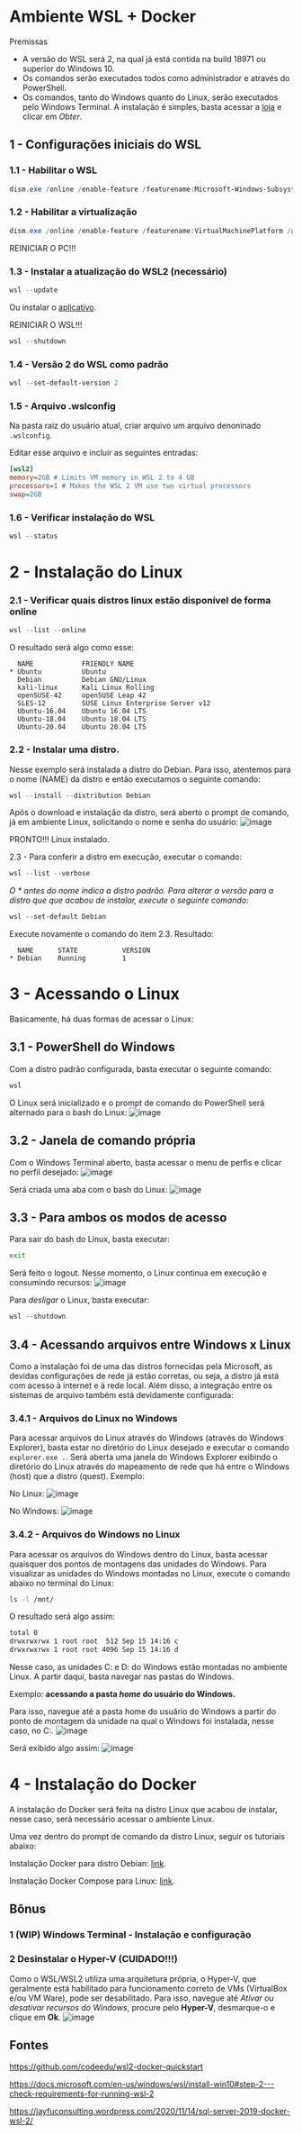 # Ambiente WSL + Docker

Premissas

- A versão do WSL será 2, na qual já está contida na build 18971 ou superior do Windows 10.
- Os comandos serão executados todos como administrador e através do PowerShell.
- Os comandos, tanto do Windows quanto do Linux, serão executados pelo Windows Terminal. A instalação é simples, basta acessar a [loja](https://www.microsoft.com/pt-br/p/windows-terminal/9n0dx20hk701#activetab=pivot:overviewtab) e clicar em _Obter_.

## 1 - Configurações iniciais do WSL

### 1.1 - Habilitar o WSL

```powershell
dism.exe /online /enable-feature /featurename:Microsoft-Windows-Subsystem-Linux /all /norestart
```

### 1.2 - Habilitar a virtualização

```PowerShell
dism.exe /online /enable-feature /featurename:VirtualMachinePlatform /all /norestart
```

REINICIAR O PC!!!

### 1.3 - Instalar a atualização do WSL2 (necessário)

```powershell
wsl --update
```
Ou instalar o [aplicativo](https://wslstorestorage.blob.core.windows.net/wslblob/wsl_update_x64.msi).

REINICIAR O WSL!!!

```powershell
wsl --shutdown
```

### 1.4 - Versão 2 do WSL como padrão

```powershell
wsl --set-default-version 2
```

### 1.5 - Arquivo .wslconfig

Na pasta raiz do usuário atual, criar arquivo um arquivo denoninado `.wslconfig`.

Editar esse arquivo e incluir as seguintes entradas:

```ini
[wsl2]
memory=2GB # Limits VM memory in WSL 2 to 4 GB
processors=1 # Makes the WSL 2 VM use two virtual processors
swap=2GB
```

### 1.6 - Verificar instalação do WSL

```powershell
wsl --status
```

# 2 - Instalação do Linux

### 2.1 - Verificar quais distros linux estão disponível de forma online

```powershell
wsl --list --online
```

O resultado será algo como esse:

```text
  NAME            FRIENDLY NAME
* Ubuntu          Ubuntu
  Debian          Debian GNU/Linux
  kali-linux      Kali Linux Rolling
  openSUSE-42     openSUSE Leap 42
  SLES-12         SUSE Linux Enterprise Server v12
  Ubuntu-16.04    Ubuntu 16.04 LTS
  Ubuntu-18.04    Ubuntu 18.04 LTS
  Ubuntu-20.04    Ubuntu 20.04 LTS
```

### 2.2 - Instalar uma distro.

Nesse exemplo será instalada a distro do Debian. Para isso, atentemos para o nome (NAME) da distro e então executamos o seguinte comando:

```powershell
wsl --install --distribution Debian
```

Após o download e instalação da distro, será aberto o prompt de comando, já em ambiente Linux, solicitando o nome e senha do usuário:
![image](https://user-images.githubusercontent.com/18177981/133828927-f8c36e44-98c5-4a47-819a-92e15d4a0a0c.png)

PRONTO!!! Linux instalado.

2.3 - Para conferir a distro em execução, executar o comando:

```powershell
wsl --list --verbose
```

_O * antes do nome indica a distro padrão. Para alterar a versão para a distro que que acabou de instalar, execute o seguinte comando:_

```powershell
wsl --set-default Debian
```

Execute novamente o comando do item 2.3. Resultado:

```text
  NAME      STATE           VERSION
* Debian    Running         1
```

# 3 - Acessando o Linux

Basicamente, há duas formas de acessar o Linux:

## 3.1 - PowerShell do Windows

Com a distro padrão configurada, basta executar o seguinte comando:

```powershell
wsl
```

O Linux será inicializado e o prompt de comando do PowerShell será alternado para o bash do Linux:
![image](https://user-images.githubusercontent.com/18177981/134011730-01a3b6f6-1d56-4df5-a9c5-7af050990174.png)

## 3.2 - Janela de comando própria

Com o Windows Terminal aberto, basta acessar o menu de perfis e clicar no perfil desejado:
![image](https://user-images.githubusercontent.com/18177981/134012050-513b2997-fa46-4454-aa8b-034d01001dfd.png)

Será criada uma aba com o bash do Linux:
![image](https://user-images.githubusercontent.com/18177981/134012180-e64eaaa6-dacb-4bae-af26-b6bea4a12ddc.png)

## 3.3 - Para ambos os modos de acesso

Para sair do bash do Linux, basta executar:

```sh
exit
```

Será feito o logout. Nesse momento, o Linux continua em execução e consumindo recursos:
![image](https://user-images.githubusercontent.com/18177981/134013005-e8fe536d-ff30-4880-b55d-d4c2e82ae88e.png)

Para *desligar* o Linux, basta executar:

```powershell
wsl --shutdown
```

## 3.4 - Acessando arquivos entre Windows x Linux

Como a instalação foi de uma das distros fornecidas pela Microsoft, as devidas configurações de rede já estão corretas, ou seja, a distro já está com acesso à internet e à rede local. Além disso, a integração entre os sistemas de arquivo também está devidamente configurada:

### 3.4.1 - Arquivos do Linux no Windows

Para acessar arquivos do Linux através do Windows (através do Windows Explorer), basta estar no diretório do Linux desejado e executar o comando `explorer.exe .`. Será aberta uma janela do Windows Explorer exibindo o diretório do Linux através do mapeamento de rede que há entre o Windows (host) que a distro (quest). Exemplo:

No Linux:
![image](https://user-images.githubusercontent.com/18177981/134013876-05de6949-dfbf-432a-918a-ee56b6b6f5d2.png)

No Windows:
![image](https://user-images.githubusercontent.com/18177981/134013923-69d1d534-b5ef-4108-ba10-5ecdf2f5ad08.png)

### 3.4.2 - Arquivos do Windows no Linux

Para acessar os arquivos do Windows dentro do Linux, basta acessar quaisquer dos pontos de montagens das unidades do Windows. Para visualizar as unidades do Windows montadas no Linux, execute o comando abaixo no terminal do Linux:

```sh
ls -l /mnt/
```

O resultado será algo assim:

```sh
total 0
drwxrwxrwx 1 root root  512 Sep 15 14:16 c
drwxrwxrwx 1 root root 4096 Sep 15 14:16 d
```

Nesse caso, as unidades C: e D: do Windows estão montadas no ambiente Linux. A partir daqui, basta navegar nas pastas do Windows.

Exemplo: **acessando a pasta _home_ do usuário do Windows.**

Para isso, navegue até a pasta home do usuário do Windows a partir do ponto de montagem da unidade na qual o Windows foi instalada, nesse caso, no C:.
![image](https://user-images.githubusercontent.com/18177981/134014777-05138a11-3ecd-44e0-8176-50419e38f0a7.png)

Será exibido algo assim:
![image](https://user-images.githubusercontent.com/18177981/134014889-431614d7-a1c6-4543-98d5-0d9d7cd90b4a.png)

# 4 - Instalação do Docker

A instalação do Docker será feita na distro Linux que acabou de instalar, nesse caso, será necessário acessar o ambiente Linux.

Uma vez dentro do prompt de comando da distro Linux, seguir os tutoriais abaixo:

Instalação Docker para distro Debian: [link](https://docs.docker.com/engine/install/debian/).

Instalação Docker Compose para Linux: [link](https://docs.docker.com/compose/install/#install-compose-on-linux-systems).

## Bônus

### 1 (WIP) Windows Terminal - Instalação e configuração

### 2 Desinstalar o Hyper-V (CUIDADO!!!)

Como o WSL/WSL2 utiliza uma arquitetura própria, o Hyper-V, que geralmente está habilitado para funcionamento correto de VMs (VirtualBox e/ou VM Ware), pode ser desabilitado. Para isso, navegue até _Ativar ou desativar recursos do Windows_, procure pelo **Hyper-V**, desmarque-o e clique em **Ok**.
![image](https://user-images.githubusercontent.com/18177981/134016357-2aa7b06f-ec80-4af2-aa7f-cc6257f84d4b.png)

## Fontes

https://github.com/codeedu/wsl2-docker-quickstart

https://docs.microsoft.com/en-us/windows/wsl/install-win10#step-2---check-requirements-for-running-wsl-2

https://jayfuconsulting.wordpress.com/2020/11/14/sql-server-2019-docker-wsl-2/
